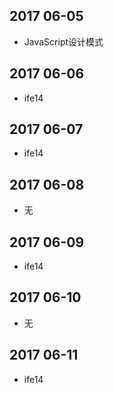## 2017 06-05
*  JavaScript设计模式

## 2017 06-06
*  ife14

## 2017 06-07
*  ife14

## 2017 06-08
*  无

## 2017 06-09
*  ife14

## 2017 06-10
*  无

## 2017 06-11
*  ife14


